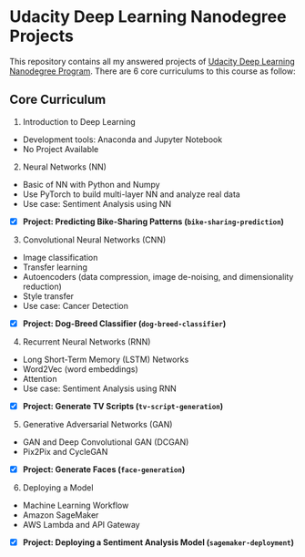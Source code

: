 # Udacity Deep Learning Nanodegree Projects

This repository contains all my answered projects of [Udacity Deep Learning Nanodegree Program](https://www.udacity.com/course/deep-learning-nanodegree--nd101). There are 6 core curriculums to this course as follow:

## Core Curriculum

1. Introduction to Deep Learning
- Development tools: Anaconda and Jupyter Notebook
- No Project Available

2. Neural Networks (NN)
- Basic of NN with Python and Numpy
- Use PyTorch to build multi-layer NN and analyze real data
- Use case: Sentiment Analysis using NN
- [x] **Project: Predicting Bike-Sharing Patterns (`bike-sharing-prediction`)**

3. Convolutional Neural Networks (CNN)
- Image classification
- Transfer learning
- Autoencoders (data compression, image de-noising, and dimensionality reduction)
- Style transfer
- Use case: Cancer Detection
- [x] **Project: Dog-Breed Classifier (`dog-breed-classifier`)**

4. Recurrent Neural Networks (RNN)
- Long Short-Term Memory (LSTM) Networks
- Word2Vec (word embeddings)
- Attention
- Use case: Sentiment Analysis using RNN
- [x] **Project: Generate TV Scripts (`tv-script-generation`)**

5. Generative Adversarial Networks (GAN)
- GAN and Deep Convolutional GAN (DCGAN)
- Pix2Pix and CycleGAN
- [x] **Project: Generate Faces (`face-generation`)**

6. Deploying a Model
- Machine Learning Workflow
- Amazon SageMaker
- AWS Lambda and API Gateway
- [x] **Project: Deploying a Sentiment Analysis Model (`sagemaker-deployment`)**